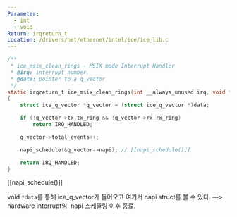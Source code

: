 ```yaml
---
Parameter:
  - int
  - void
Return: irqreturn_t
Location: /drivers/net/ethernet/intel/ice/ice_lib.c
---
```


```c title=ice_msix_clean_rings()
/**
 * ice_msix_clean_rings - MSIX mode Interrupt Handler
 * @irq: interrupt number
 * @data: pointer to a q_vector
 */
static irqreturn_t ice_msix_clean_rings(int __always_unused irq, void *data)
{
	struct ice_q_vector *q_vector = (struct ice_q_vector *)data;

	if (!q_vector->tx.tx_ring && !q_vector->rx.rx_ring)
		return IRQ_HANDLED;

	q_vector->total_events++;

	napi_schedule(&q_vector->napi); // [[napi_schedule()]]

	return IRQ_HANDLED;
}
```

[[napi_schedule()]]

void `*data`를 통해 ice_q_vector가 들어오고 여기서 napi struct를 볼 수 있다. —> hardware interrupt임. napi 스케쥴링 이후 종료.
